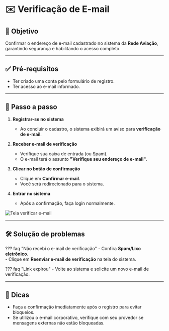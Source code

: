 # ✉️ Verificação de E-mail

## 🎯 Objetivo
Confirmar o endereço de e-mail cadastrado no sistema da **Rede Aviação**, garantindo segurança e habilitando o acesso completo.

---

## ✅ Pré-requisitos
- Ter criado uma conta pelo formulário de registro.  
- Ter acesso ao e-mail informado.

---

## 📝 Passo a passo

1. **Registrar-se no sistema**  
   - Ao concluir o cadastro, o sistema exibirá um aviso para **verificação de e-mail**.

2. **Receber e-mail de verificação**  
   - Verifique sua caixa de entrada (ou Spam).  
   - O e-mail terá o assunto **"Verifique seu endereço de e-mail"**.  

3. **Clicar no botão de confirmação**  
   - Clique em **Confirmar e-mail**.  
   - Você será redirecionado para o sistema.  

4. **Entrar no sistema**  
   - Após a confirmação, faça login normalmente.

![Tela verificar e-mail](../imagens/tela_verificar_email.png)

---

## 🛠️ Solução de problemas

??? faq "Não recebi o e-mail de verificação"
    - Confira **Spam/Lixo eletrônico**.  
    - Clique em **Reenviar e-mail de verificação** na tela do sistema.  

??? faq "Link expirou"
    - Volte ao sistema e solicite um novo e-mail de verificação.

---

## 👀 Dicas
- Faça a confirmação imediatamente após o registro para evitar bloqueios.  
- Se utilizou o e-mail corporativo, verifique com seu provedor se mensagens externas não estão bloqueadas.
